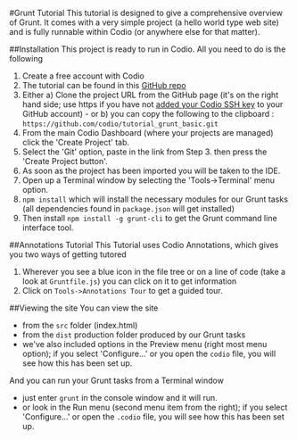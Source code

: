 #Grunt Tutorial
This tutorial is designed to give a comprehensive overview of Grunt. It comes with a very simple project (a hello world type web site) and is fully runnable within Codio (or anywhere else for that matter).

##Installation
This project is ready to run in Codio. All you need to do is the following

1. Create a free account with Codio
1. The tutorial can be found in this [GitHub repo](https://github.com/codio/tutorial_grunt_basic)
1. Either a) Clone the project URL from the GitHub page (it's on the right hand side; use https if you have not [added your Codio SSH key](https://codio.com/s/docs/settings-prefs/account-settings/public-key/) to your GitHub account) - or b) you can copy the following to the clipboard : `https://github.com/codio/tutorial_grunt_basic.git`
1. From the main Codio Dashboard (where your projects are managed) click the 'Create Project' tab.
1. Select the 'Git' option, paste in the link from Step 3. then press the 'Create Project button'.
1. As soon as the project has been imported you will be taken to the IDE.
1. Open up a Terminal window by selecting the 'Tools->Terminal' menu option.
1. `npm install` which will install the necessary modules for our Grunt tasks (all dependencies found in `package.json` will get installed)
1. Then install `npm install -g grunt-cli` to get the Grunt command line interface tool.

##Annotations Tutorial
This Tutorial uses Codio Annotations, which gives you two ways of getting tutored

1. Wherever you see a blue icon in the file tree or on a line of code (take a look at `Gruntfile.js`) you can click on it to get information
1. Click on `Tools->Annotations Tour` to get a guided tour.

##Viewing the site
You can view the site

- from the `src` folder (index.html)
- from the `dist` production folder produced by our Grunt tasks
- we've also included options in the Preview menu (right most menu option); if you select 'Configure...' or you open the `codio` file, you will see how this has been set up.

And you can run your Grunt tasks from a Terminal window

- just enter `grunt` in the console window and it will run.
- or look in the Run menu (second menu item from the right); if you select 'Configure...' or open the `.codio` file, you will see how this has been set up.
